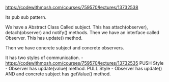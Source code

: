 https://codewithmosh.com/courses/759570/lectures/13732538

Its pub sub pattern. 

We have a Abstract Class Called subject. This has attach(observer), detach(observer) and notify() methods.
Then we have an interface called Observer. This has update() method.

Then we have concrete subject and concrete observers.

It has two styles of communication. - https://codewithmosh.com/courses/759570/lectures/13732535
PUSH Style - Observer has update(value) method.
PULL Style - Observer has update() AND and concrete subject has getValue() method.
